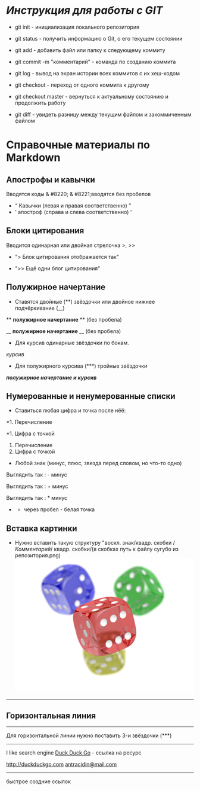 # *Инструкция для работы с GIT*

* git init - инициализация локального репозитория
* git status - получить информацию о Git, о его текущем состоянии
* git add - добавить файл или папку к следующему коммиту
* git commit -m "комментарий" - команда по созданию коммита
* git log - вывод на экран истории всех коммитов с их хеш-кодом
* git checkout - переход от одного коммита к другому
* git checkout master - вернуться к актуальному состоянию и продолжить работу

* git diff - увидеть разницу между текущим файлом и закоммиченным файлом

# Cправочные материалы по Markdown

## Апострофы и кавычки 
Вводятся коды & #8220; & #8221;вводятся без пробелов
* &#8220; Кавычки (левая и правая соответственно) &#8221;
* &#8217; апостроф (справа и слева соответственно) &#8216;

## Блоки цитирования
Вводится одинарная или двойная стрелочка >, >>

* "> Блок цитирования отображается так"

* ">> Ещё одни блог цитирования"


## Полужирное начертание
* Ставятся двойные (**) звёздочки или двойное нижнее подчёркивание (__)


** **полужирное начертание** ** (без пробела)

__ __полужирное начертание__ __ (без пробела)

* Для курсив одинарные звёздочки по бокам.

*курсив*

* Для полужирного курсива (***) тройные звёздочки

***полужирное начертание и курсив*** 

## Нумерованные и ненумерованные списки
* Ставиться любая цифра и точка после нёё:

*1. Перечисление

*1. Цифра с точкой
1. Перечисление
1. Цифра с точкой

* Любой знак (минус, плюс, звезда перед словом, но что-то одно)

Выглядить так : - минус

Выглядить так : + минус

Выглядить так : * минус


* * через пробел - белая точка

## Вставка картинки

*  Нужно вставить такую структуру "воскл. знак/квадр. скобки /*Комментарий*/ квадр. скобки/(в скобках путь к файлу сугубо из репозитория.png)
![These are dices!](PNG.png)
 ___
 ## Горизонтальная линия
 
 *** 
 Для горизонтальной линии нужно поставить 3-и звёздочки (***)

 ___ 

 I like search engine [Duck Duck Go](https://duckduckgo.com "The best search engine for privacy") - ссылка на ресурс


<http://duckduckgo.com>
<antracidin@mail.com> 
___
быстрое создние ссылок
